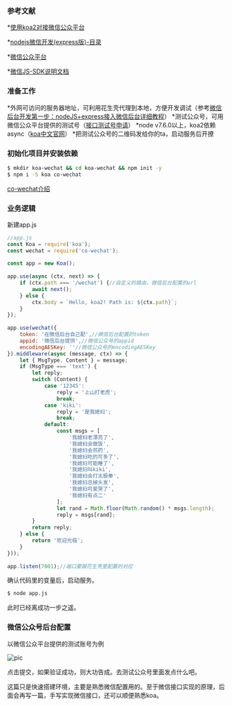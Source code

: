 ### 参考文献

*[使用koa2对接微信公众平台](https://www.jianshu.com/p/7a4ba7f752f1)

*[nodejs微信开发(express版)-目录](http://blog.csdn.net/zzwwjjdj1/article/details/52222653)

*[微信公众平台](https://mp.weixin.qq.com/wiki?t=resource/res_main&id=mp1445241432)

*[微信JS-SDK说明文档](https://mp.weixin.qq.com/wiki?t=resource/res_main&id=mp1421141115)

### 准备工作

*外网可访问的服务器地址，可利用花生壳代理到本地，方便开发调试（参考[微信后台开发第一步：nodeJS+express接入微信后台详细教程](https://www.cnblogs.com/xuange306/p/4971702.html)）
*测试公众号，可用微信公众平台提供的测试号（[接口测试号申请](https://mp.weixin.qq.com/wiki?t=resource/res_main&id=mp1421137522)）
*node v7.6.0以上，koa2依赖async（[koa中文官网](https://koa.bootcss.com/)）
*把测试公众号的二维码发给你的ta，启动服务后开撩

### 初始化项目并安装依赖

```bash
$ mkdir koa-wechat && cd koa-wechat && npm init -y  
$ npm i -S koa co-wechat 
```
[co-wechat介绍](https://github.com/node-webot/co-wechat)

### 业务逻辑

新建app.js
```js
//app.js  
const Koa = require('koa');  
const wechat = require('co-wechat');  
  
const app = new Koa();  
  
app.use(async (ctx, next) => {  
    if (ctx.path === '/wechat') {//自定义的路由，微信后台配置的url  
        await next();  
    } else {  
        ctx.body = `Hello, koa2! Path is: ${ctx.path}`;  
    }  
});  
  
app.use(wechat({  
    token: '在微信后台自己配',//微信后台配置的token  
    appid: '微信后台提供',//微信公众号的appid  
    encodingAESKey: ''//微信公众号的encodingAESKey  
}).middleware(async (message, ctx) => {  
    let { MsgType, Content } = message;  
    if (MsgType === 'text') {  
        let reply;  
        switch (Content) {  
            case '12345':  
                reply = '上山打老虎';  
                break;  
            case 'kiki':  
                reply = '是我媳妇';  
                break;  
            default:  
                const msgs = [  
                    '我媳妇老漂亮了',  
                    '我媳妇会做饭',  
                    '我媳妇会煎药',  
                    '我媳妇吃的可多了',  
                    '我媳妇可能睡了',  
                    '我媳妇叫kiki',  
                    '我媳妇会打太极拳',  
                    '我媳妇总掉头发',  
                    '我媳妇可爱哭了',  
                    '我媳妇有点二'  
                ];  
                let rand = Math.floor(Math.random() * msgs.length);  
                reply = msgs[rand];  
        }  
        return reply;  
    } else {  
        return '欢迎光临';  
    }  
}));  
  
app.listen(7001);//端口要跟花生壳里配置的对应
```

确认代码里的变量后，启动服务。

```bash
$ node app.js
```

此时已经离成功一步之遥。

### 微信公众号后台配置

以微信公众平台提供的测试账号为例

![pic](http://img.blog.csdn.net/20180117155110534?watermark/2/text/aHR0cDovL2Jsb2cuY3Nkbi5uZXQvemhhb2xhbmRlbG9uZw==/font/5a6L5L2T/fontsize/400/fill/I0JBQkFCMA==/dissolve/70/gravity/SouthEast)

点击提交，如果验证成功，则大功告成。去测试公众号里面发点什么吧。

这篇只是快速搭建环境，主要是熟悉微信配置用的。至于微信接口实现的原理，后面会再写一篇，手写实现微信接口，还可以顺便熟悉koa。